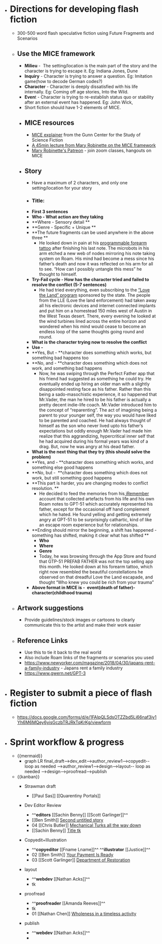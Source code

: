 - # Directions for developing flash fiction
    - 300-500 word flash speculative fiction using Future Fragments and Scenarios
    - ## Use the MICE framework
        - **Milieu** -  The setting/location is the main part of the story and the character is trying to escape it. Eg: Indiana Jones, Dune
        - **Inquiry** - Character is trying to answer a question. Eg: Imitation game(how to decode German codes?)
        - **Character** - Character is deeply dissatisfied with his life internally. Eg: Coming off age stories, Into the Wild.
        - **Even**t - Character is trying to re-establish status quo or stability after an external event has happened. Eg: John Wick,
        - Short fiction should have 1-2 elements of MICE.
        - ## MICE resources
            - [MICE explainer](http://www.sfcenter.ku.edu/Workshop-stuff/MICE-Quotient.htm) from the Gunn Center for the Study of Science Fiction
            - [A 45min lecture from Mary Robinette on the MICE framework](https://www.youtube.com/watch?v=blehVIDyuXk&list=PLSH_xM-KC3Zv-79sVZTTj-YA6IAqh8qeQ&index=8&t=0s)
            - [Mary Robinette's Patreon](https://www.patreon.com/posts/august-pilots-40270992) - join zoom classes, hangouts on MICE
        - ## Story
            - Have a maximum of 2 characters, and only one setting/location for your story
            - ### Title:
            - **First 3 sentences**
            - **Who - What action are they taking**
            - **Where - Sensory detail **
            - **Genre - Specific + Unique **
            - **The future fragments can be used anywhere in the above three **
                - He looked down in pain at his [programmable forearm tattoo](https://roamresearch.com/#/app/Astonishing_Stories/page/6jX2RXOls) after finishing his last note. The microbots in his arm etched a new web of nodes mirroring his note taking system on Roam. His mind had become a mess since his father’s death and now it was reflected on his arm for all to see. “How can I possibly untangle this mess” he thought to himself.
            - **Try-Fail cycle - How has the character tried and failed to resolve the conflict (5-7 sentences)**
                - He had tried everything, even subscribing to the [“Love the Land” program](https://roamresearch.com/#/app/Astonishing_Stories/page/b0JBkV_8Q) sponsored by the state. The people from the LLE (Love the land enforcement) had taken away all his electronic devices and internet connected implants and put him on a homestead 150 miles west of Austin in the West Texas desert. There, every evening he looked at the wind turbines lined across the entire horizon and wondered when his mind would cease to become an endless loop of the same thoughts going round and round.
            - **What is the character trying now to resolve the conflict**
            - **Use -**
            - **Yes, But - **character does something which works, but something bad happens too
            - **No, and - **character does something which does not work, and something bad happens
                - Now, he was swiping through the Perfect Father app that his friend had suggested as something he could try. He eventually ended up hiring an older man with a slightly disappointed resting face as his father. Rather than this being a sado-masochistic experience, it so happened that Mr.Vader, the man he hired to be his father is actually a pretty decent indie-life coach. Mr.Vader introduced him to the concept of “reparenting”. The act of imagining being a parent to your younger self, the way you would have liked to be parented and coached. He had always thought of himself as the son who never lived upto his father’s expectations but oddly enough Mr.Vader had made him realize that this aggrandizing, hypercritical inner self that he had acquired during his formal years was kind of a drag. But, now he was angry at his dead father.
            - **What is the next thing that they try (this should solve the problem)**
            - **Yes, and - **character does something which works, and something else good happens
            - **No, but -  **character does something which does not work, but still something good happens
            - **This part is harder, you are changing modes to conflict resolution. **
                - He decided to feed the memories from his[ iRemember](https://roamresearch.com/#/app/Astonishing_Stories/page/1uBQxh_pw) account that collected artefacts from his life and his own Roam notes to GPT-51 which accurately represented his father, except for the occasional off hand complement which he hated. He found yelling and getting extremely angry at GPT-51 to be surprisingly cathartic, kind of like an escape room experience but for relationships.
            - **Ending should mirror the beginning, a shift has happened - something has shifted, making it clear what has shifted **
                - **Who**
                - **Where**
                - **Genre**
                - Today, he was browsing through the App Store and found that GTP-51 PREFAB FATHER was not the top selling app this month. He looked down at his forearm tattoo, which right now resembled the beautiful constellations he observed on that dreadful Love the Land escapade, and thought “Who knew you could be rich from your trauma”
            - __Above format in MICE is -  event(death of father)-character(childhood trauma)__
    - ## Artwork suggestions
        - Provide guidelines/stock images or cartoons to clearly communicate this to the artist and make their work easier
    - ## Reference Links
        - Use this to tie it back to the real world
        - Also include Roam links of the fragments or scenarios you used
        - https://www.newyorker.com/magazine/2018/04/30/japans-rent-a-family-industry - Japans rent a family industry
        - https://www.gwern.net/GPT-3
- # Register to submit a piece of flash fiction
    - https://docs.google.com/forms/d/e/1FAIpQLSdsOTZZbd5Lj66naf3iy1Yh6M6MQey6yisGczbTRJRkTqKrKg/viewform
- # Sprint workflow & progress
    - {{mermaid}}
        - graph LR
    final_draft-->dev_edit-->author_review1-->copyedit-- loop as needed -->author_review1-->design-->layout-- loop as needed -->design-->proofread-->publish
    - {{kanban}}
        - Strawman draft
            - [[Paul Sas]] [[Quarentiny Portals]]
        - Dev Editor Review
            - ^^**editors** 
[[Sachin Benny]]
[[Scott Garlinger]]^^
            - [[Ben Smith]] [Second untitled story ](https://docs.google.com/document/d/15LRvkKeNMwRgr6Zf8dYLBBAqhpBxIyLP_WBE16H-PCg)
            - 04 [[Chris Butler]] [Mechanical Turks all the way down](https://docs.google.com/document/d/1HpnU_k_Q3xulIfwiEtdpfMycZeTRvR-cPWDl8mA___E/edit?usp=sharing)
            - [[Sachin Benny]] 
[Title tk](#)
        - Copyedit+Illustration 
            - ^^**copyeditor**
[[Fname Lname]]^^ 
^^**illustrator** [[Justice]]^^
            - 02 [[Ben Smith]] [Your Payment Is Ready](https://docs.google.com/document/d/15LRvkKeNMwRgr6Zf8dYLBBAqhpBxIyLP_WBE16H-PCg)
            - 03 [[Scott Garlinger]] [Department of Restoration](https://docs.google.com/document/d/1JrlKrp4C3sy9ByOecAEWc2mxnoodvM5PWVAqpGVFhVY/edit?usp=sharing) 
        - layout
            - ^^**webdev**
[[Nathan Acks]]^^
            - tk
        - proofread

            - ^^**proofreader**
[[Amanda Reeves]]^^
            - tk
            - 01 [[Nathan Chen]] [Wholeness in a timeless activity](https://docs.google.com/document/d/1Uke-4h8kYARpFZixBfa5Ht6H-UWa7PyJar9Iqq8-rCE/edit?usp=sharing)
        - publish
            - ^^**webdev**
[[Nathan Acks]]^^
            - 
